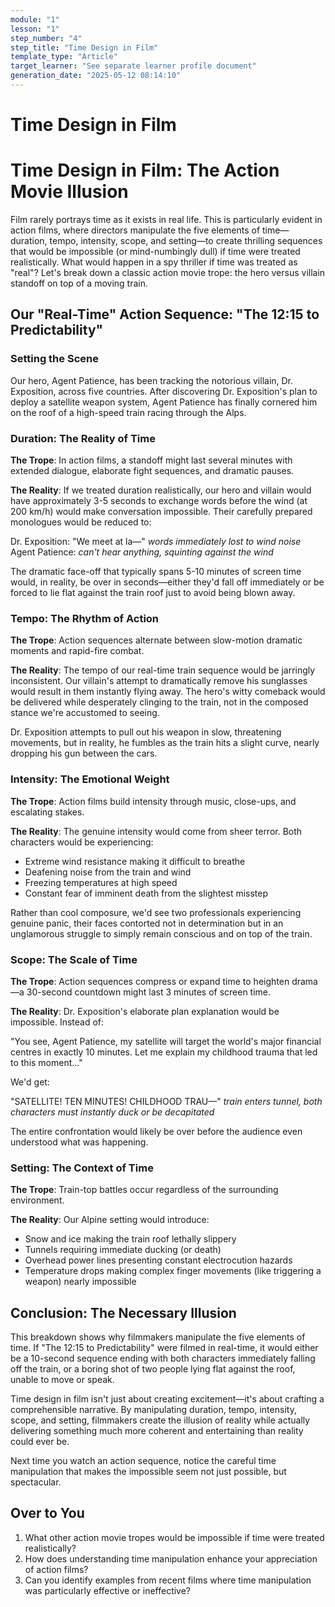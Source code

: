 ```yaml
---
module: "1"
lesson: "1"
step_number: "4"
step_title: "Time Design in Film"
template_type: "Article"
target_learner: "See separate learner profile document"
generation_date: "2025-05-12 08:14:10"
---
```


# Time Design in Film

# Time Design in Film: The Action Movie Illusion

Film rarely portrays time as it exists in real life. This is particularly evident in action films, where directors manipulate the five elements of time—duration, tempo, intensity, scope, and setting—to create thrilling sequences that would be impossible (or mind-numbingly dull) if time were treated realistically. What would happen in a spy thriller if time was treated as "real"? Let's break down a classic action movie trope: the hero versus villain standoff on top of a moving train.

## Our "Real-Time" Action Sequence: "The 12:15 to Predictability"

### Setting the Scene
Our hero, Agent Patience, has been tracking the notorious villain, Dr. Exposition, across five countries. After discovering Dr. Exposition's plan to deploy a satellite weapon system, Agent Patience has finally cornered him on the roof of a high-speed train racing through the Alps.

### Duration: The Reality of Time
**The Trope**: In action films, a standoff might last several minutes with extended dialogue, elaborate fight sequences, and dramatic pauses.

**The Reality**: If we treated duration realistically, our hero and villain would have approximately 3-5 seconds to exchange words before the wind (at 200 km/h) would make conversation impossible. Their carefully prepared monologues would be reduced to:

Dr. Exposition: "We meet at la—" *words immediately lost to wind noise*
Agent Patience: *can't hear anything, squinting against the wind*

The dramatic face-off that typically spans 5-10 minutes of screen time would, in reality, be over in seconds—either they'd fall off immediately or be forced to lie flat against the train roof just to avoid being blown away.

### Tempo: The Rhythm of Action
**The Trope**: Action sequences alternate between slow-motion dramatic moments and rapid-fire combat.

**The Reality**: The tempo of our real-time train sequence would be jarringly inconsistent. Our villain's attempt to dramatically remove his sunglasses would result in them instantly flying away. The hero's witty comeback would be delivered while desperately clinging to the train, not in the composed stance we're accustomed to seeing.

Dr. Exposition attempts to pull out his weapon in slow, threatening movements, but in reality, he fumbles as the train hits a slight curve, nearly dropping his gun between the cars.

### Intensity: The Emotional Weight
**The Trope**: Action films build intensity through music, close-ups, and escalating stakes.

**The Reality**: The genuine intensity would come from sheer terror. Both characters would be experiencing:
- Extreme wind resistance making it difficult to breathe
- Deafening noise from the train and wind
- Freezing temperatures at high speed
- Constant fear of imminent death from the slightest misstep

Rather than cool composure, we'd see two professionals experiencing genuine panic, their faces contorted not in determination but in an unglamorous struggle to simply remain conscious and on top of the train.

### Scope: The Scale of Time
**The Trope**: Action sequences compress or expand time to heighten drama—a 30-second countdown might last 3 minutes of screen time.

**The Reality**: Dr. Exposition's elaborate plan explanation would be impossible. Instead of:

"You see, Agent Patience, my satellite will target the world's major financial centres in exactly 10 minutes. Let me explain my childhood trauma that led to this moment..."

We'd get:

"SATELLITE! TEN MINUTES! CHILDHOOD TRAU—" *train enters tunnel, both characters must instantly duck or be decapitated*

The entire confrontation would likely be over before the audience even understood what was happening.

### Setting: The Context of Time
**The Trope**: Train-top battles occur regardless of the surrounding environment.

**The Reality**: Our Alpine setting would introduce:
- Snow and ice making the train roof lethally slippery
- Tunnels requiring immediate ducking (or death)
- Overhead power lines presenting constant electrocution hazards
- Temperature drops making complex finger movements (like triggering a weapon) nearly impossible

## Conclusion: The Necessary Illusion

This breakdown shows why filmmakers manipulate the five elements of time. If "The 12:15 to Predictability" were filmed in real-time, it would either be a 10-second sequence ending with both characters immediately falling off the train, or a boring shot of two people lying flat against the roof, unable to move or speak.

Time design in film isn't just about creating excitement—it's about crafting a comprehensible narrative. By manipulating duration, tempo, intensity, scope, and setting, filmmakers create the illusion of reality while actually delivering something much more coherent and entertaining than reality could ever be.

Next time you watch an action sequence, notice the careful time manipulation that makes the impossible seem not just possible, but spectacular.

## Over to You
1. What other action movie tropes would be impossible if time were treated realistically?
2. How does understanding time manipulation enhance your appreciation of action films?
3. Can you identify examples from recent films where time manipulation was particularly effective or ineffective?